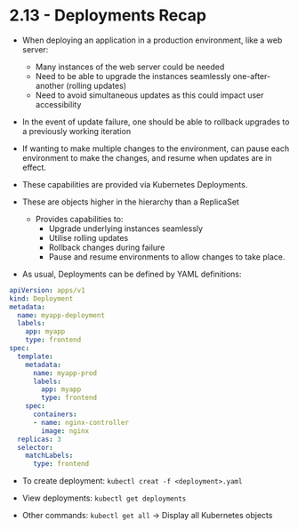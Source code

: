# 2.13 - Deployments Recap

- When deploying an application in a production environment, like a web server:
  - Many instances of the web server could be needed
  - Need to be able to upgrade the instances seamlessly one-after-another (rolling updates)
  - Need to avoid simultaneous updates as this could impact user accessibility

- In the event of update failure, one should be able to rollback upgrades to a previously working iteration

- If wanting to make multiple changes to the environment, can pause each environment to make the changes, and resume when updates are in effect.

- These capabilities are provided via Kubernetes Deployments.
- These are objects higher in the hierarchy than a ReplicaSet
  - Provides capabilities to:
    - Upgrade underlying instances seamlessly
    - Utilise rolling updates
    - Rollback changes during failure
    - Pause and resume environments to allow changes to take place.

- As usual, Deployments can be defined by YAML definitions:

```yaml
apiVersion: apps/v1
kind: Deployment
metadata:
  name: myapp-deployment
  labels:
    app: myapp
    type: frontend
spec:
  template:
    metadata:
      name: myapp-prod
      labels:
        app: myapp
        type: frontend
    spec:
      containers:
      - name: nginx-controller
        image: nginx
  replicas: 3
  selector:
    matchLabels:
      type: frontend
```

- To create deployment: `kubectl creat -f <deployment>.yaml`
- View deployments: `kubectl get deployments`

- Other commands: `kubectl get all` -> Display all Kubernetes objects
